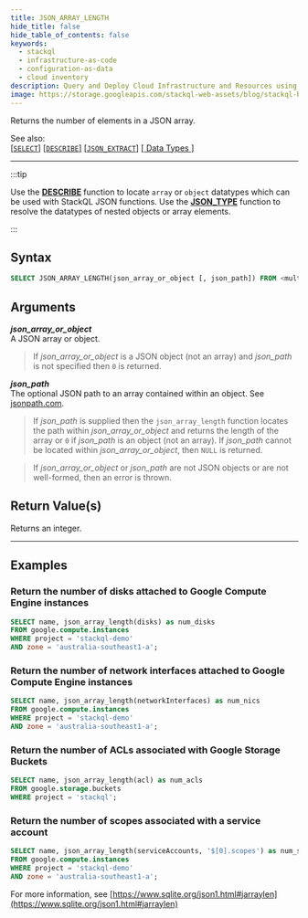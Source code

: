 ```yaml
---
title: JSON_ARRAY_LENGTH
hide_title: false
hide_table_of_contents: false
keywords:
  - stackql
  - infrastructure-as-code
  - configuration-as-data
  - cloud inventory
description: Query and Deploy Cloud Infrastructure and Resources using SQL
image: https://storage.googleapis.com/stackql-web-assets/blog/stackql-blog-post-featured-image.png
---
```

Returns the number of elements in a JSON array.  

See also:  
[[` SELECT `]](/docs/language-spec/select) [[` DESCRIBE `]](/docs/language-spec/describe) [[` JSON_EXTRACT `]](/docs/language-spec/functions/json/json_extract) [[ Data Types ]](/docs/language-spec/data-types)

* * * 

:::tip 

Use the [**DESCRIBE**](/docs/language-spec/describe) function to locate `array` or `object` datatypes which can be used with StackQL JSON functions. Use the [**JSON_TYPE**](/docs/language-spec/functions/json/json_type) function to resolve the datatypes of nested objects or array elements.

:::

## Syntax

```sql
SELECT JSON_ARRAY_LENGTH(json_array_or_object [, json_path]) FROM <multipartIdentifier>;
```

## Arguments

__*json_array_or_object*__  
A JSON array or object.

> If *json_array_or_object* is a JSON object (not an array) and *json_path* is not specified then `0` is returned.

__*json_path*__  
The optional JSON path to an array contained within an object.  See [jsonpath.com](https://jsonpath.com/).

> If *json_path* is supplied then the `json_array_length` function locates the path within *json_array_or_object* and returns the length of the array or `0` if *json_path* is an object (not an array).  If *json_path* cannot be located within *json_array_or_object*, then `NULL` is returned.

> If *json_array_or_object* or *json_path* are not JSON objects or are not well-formed, then an error is thrown.

## Return Value(s)
Returns an integer.

* * *

## Examples

### Return the number of disks attached to Google Compute Engine instances

```sql
SELECT name, json_array_length(disks) as num_disks
FROM google.compute.instances 
WHERE project = 'stackql-demo' 
AND zone = 'australia-southeast1-a';
```

### Return the number of network interfaces attached to Google Compute Engine instances

```sql
SELECT name, json_array_length(networkInterfaces) as num_nics
FROM google.compute.instances 
WHERE project = 'stackql-demo' 
AND zone = 'australia-southeast1-a';
```

### Return the number of ACLs associated with Google Storage Buckets

```sql
SELECT name, json_array_length(acl) as num_acls
FROM google.storage.buckets 
WHERE project = 'stackql';
```

### Return the number of scopes associated with a service account

```sql
SELECT name, json_array_length(serviceAccounts, '$[0].scopes') as num_scopes 
FROM google.compute.instances 
WHERE project = 'stackql-demo' 
AND zone = 'australia-southeast1-a';
```

For more information, see [https://www.sqlite.org/json1.html#jarraylen](https://www.sqlite.org/json1.html#jarraylen)